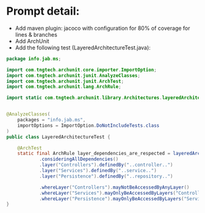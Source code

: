 # Prompt detail:

- Add maven plugin: jacoco with configuration for 80% of coverage for lines & branches
- Add ArchUnit
- Add the following test (LayeredArchitectureTest.java):

```java
package info.jab.ms;

import com.tngtech.archunit.core.importer.ImportOption;
import com.tngtech.archunit.junit.AnalyzeClasses;
import com.tngtech.archunit.junit.ArchTest;
import com.tngtech.archunit.lang.ArchRule;

import static com.tngtech.archunit.library.Architectures.layeredArchitecture;


@AnalyzeClasses(
    packages = "info.jab.ms",
    importOptions = ImportOption.DoNotIncludeTests.class
)
public class LayeredArchitectureTest {

    @ArchTest
    static final ArchRule layer_dependencies_are_respected = layeredArchitecture()
            .consideringAllDependencies()
            .layer("Controllers").definedBy("..controller..")
            .layer("Services").definedBy("..service..")
            .layer("Persistence").definedBy("..repository..")

            .whereLayer("Controllers").mayNotBeAccessedByAnyLayer()
            .whereLayer("Services").mayOnlyBeAccessedByLayers("Controllers")
            .whereLayer("Persistence").mayOnlyBeAccessedByLayers("Services");
}
```

